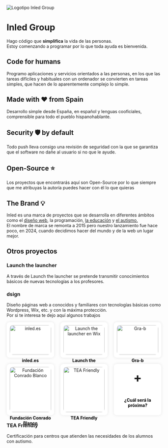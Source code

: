![Logotipo Inled Group](https://inled.es/wp-content/uploads/2024/11/inled-logo-full-300x169.png)
# Inled Group
Hago código que **simplifica** la vida de las personas.  
Estoy comenzando a programar por lo que toda ayuda es bienvenida.  

## Code for humans
Programo aplicaciones y servicios orientados a las personas, en los que las tareas difíciles y habituales con un ordenador se convierten en tareas simples, que hacen de lo aparentemente complejo lo simple.  

## Made with ❤️ from Spain
Desarrollo simple desde España, en español y lenguas cooficiales, comprensible para todo el pueblo hispanohablante.

## Security 🛡️ by default
Todo push lleva consigo una revisión de seguridad con la que se garantiza que el software no dañe al usuario si no que le ayude.

## Open-Source ⭐
Los proyectos que encontrarás aquí son Open-Source por lo que siempre que me atribuyas la autoría puedes hacer con él lo que quieras

## The Brand 💡
Inled es una marca de proyectos que se desarrolla en diferentes ámbitos como el [diseño web](https://inled.es/dsign), la programación, [la educación](https://inled.es/ltl) y [el autismo.](teafriendly.es)  
El nombre de marca se remonta a 2015 pero nuestro lanzamiento fue hace poco, en 2024, cuando decidimos hacer del mundo y de la web un lugar mejor.

## Otros proyectos
### Launch the launcher
A través de Launch the launcher se pretende transmitir conocimientos básicos de nuevas tecnologías a los profesores.  

### dsign
Diseño páginas web a conocidos y familiares con tecnologías básicas como Wordpress, Wix, etc. y con la máxima protección.  
Por si te interesa te dejo aquí algunos trabajos
<html lang="es">
<head>
    <meta charset="UTF-8">
    <meta name="viewport" content="width=device-width, initial-scale=1.0">
    <title>Proyectos Web</title>
    <style>
        .bold {
        color: black;
        }
        .grid-container {
            display: grid;
            grid-template-columns: repeat(3, 1fr);
            gap: 20px;
            max-width: 900px;
            text-align: center;
        }
        .grid-item {
            background-color: white;
            padding: 10px;
            border-radius: 10px;
            box-shadow: 0 0 10px rgba(0, 0, 0, 0.1);
            transition: transform 0.3s ease, box-shadow 0.3s ease;
        }
        .grid-item:hover {
            transform: scale(1.05);
            box-shadow: 0 0 15px rgba(0, 0, 0, 0.2);
        }
        .grid-item img {
            width: 100%;
            border-radius: 10px;
        }
        .grid-item p {
            font-weight: bold;
            margin-top: 10px;
        }
        .plus {
            font-size: 40px;
            font-weight: bold;
        }
        .grid-item a {
            text-decoration: none;
            color: inherit;
            display: block;
        }
    </style>
</head>
<body>
    <div class="grid-container">
        <div class="grid-item">
            <a href="https://inled.es" target="_blank">
                <img src="https://inled.es/wp-content/uploads/2024/12/inled.es-en-dsign.gif" alt="inled.es">
                <p class="bold">inled.es</p>
            </a>
        </div>
        <div class="grid-item">
            <a href="https://launchthelauncher.wixsite.com/index" target="_blank">
                <img src="https://inled.es/wp-content/uploads/2024/11/launchthelauncher.gif" alt="Launch the launcher en Wix">
                <p class="bold">Launch the launcher en Wix</p>
            </a>
        </div>
        <div class="grid-item">
            <a href="https://hellogra-b.wixsite.com/website" target="_blank">
                <img src="https://inled.es/wp-content/uploads/2024/12/gra-b-en-dsign-inled.gif" alt="Gra-b">
                <p class="bold">Gra-b</p>
            </a>
        </div>
        <div class="grid-item">
            <a href="https://fundacionconradoblanco.com/" target="_blank">
                <img src="https://inled.es/wp-content/uploads/2025/01/fundacionwebinled.es_.gif" alt="Fundación Conrado Blanco">
                <p class="bold">Fundación Conrado Blanco</p>
            </a>
        </div>
        <div class="grid-item">
            <a href="https://teafriendly.es" target="_blank">
                <img src="https://inled.es/wp-content/uploads/2025/01/teafriendlyinled.es_.gif" alt="TEA Friendly">
                <p class="bold">TEA Friendly</p>
            </a>
        </div>
        <div class="grid-item">
            <p class="plus">+</p>
            <p class="bold">¿Cuál será la próxima?</p>
        </div>
    </div>
</body>
</html>

### TEA Friendly
Certificación para centros que atienden las necesidades de los alumnos con autismo.
